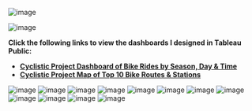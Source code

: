 ![image](https://user-images.githubusercontent.com/110440545/185351124-a89a0cde-1958-46dd-90aa-32007ee929a3.png)

![image](https://user-images.githubusercontent.com/110440545/185743800-bc432233-8c96-4b9c-ba3c-3e2d3f0479cc.png)

 **Click the following links to view the dashboards I designed in Tableau Public:**
* **[Cyclistic Project Dashboard of Bike Rides by Season, Day & Time](https://public.tableau.com/views/CyclisticProjectDashboardofBikeRidesbySeasonDayTime/DashboardRidesbyMonthDayTime?:language=en-US&:display_count=n&:origin=viz_share_link)**
* **[Cyclistic Project Map of Top 10 Bike Routes & Stations](https://public.tableau.com/views/CyclisticProjectMapofTop10BikeRoutesStations/DashboardMap?:language=en-US&:display_count=n&:origin=viz_share_link)**

![image](https://user-images.githubusercontent.com/110440545/185743670-7afd9b5f-644e-443f-8681-581eb5312b9c.png)
![image](https://user-images.githubusercontent.com/110440545/185744102-7414c285-fe04-489f-848e-24d38c781f4f.png)
![image](https://user-images.githubusercontent.com/110440545/185745239-f1fb739f-4202-4694-bfdc-1cc221624899.png)
![image](https://user-images.githubusercontent.com/110440545/185745379-53434532-36f3-4387-a1d4-42ee05fefa8d.png)
![image](https://user-images.githubusercontent.com/110440545/185745832-faec0e4d-2282-4c5e-ae5e-cb93da8f7445.png)
![image](https://user-images.githubusercontent.com/110440545/185745882-5413d16b-7a1c-4281-bb02-d24e2cd5a800.png)
![image](https://user-images.githubusercontent.com/110440545/185745919-5aa017cf-b90f-4d69-8628-e62d6e32b987.png)
![image](https://user-images.githubusercontent.com/110440545/185745944-4a77cc02-ab6e-410f-ab92-9ba18341fd13.png)
![image](https://user-images.githubusercontent.com/110440545/185746047-3cc11cae-643d-45d5-8b0d-81cf3eb8b80d.png)
![image](https://user-images.githubusercontent.com/110440545/185746069-e1946663-72c0-41b0-8bbb-60f3bdc967a2.png)
![image](https://user-images.githubusercontent.com/110440545/185746151-69fd9eb1-6d02-4e6f-adfe-0596eb0ef1bc.png)
![image](https://user-images.githubusercontent.com/110440545/185746187-0bc6ae3b-8043-431d-939d-7ed6ec866565.png)














